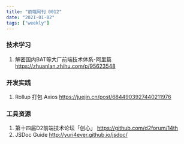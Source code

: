 ```yaml
---
title: "前端周刊 0012"
date: "2021-01-02"
tags: ["weekly"]
---
```

### 技术学习
1. 解密国内BAT等大厂前端技术体系-阿里篇 https://zhuanlan.zhihu.com/p/95623548

### 开发实践
1. Rollup 打包 Axios https://juejin.cn/post/6844903927440211976

### 工具资源
1. 第十四届D2前端技术论坛「创心」 https://github.com/d2forum/14th
2. JSDoc Guide http://yuri4ever.github.io/jsdoc/